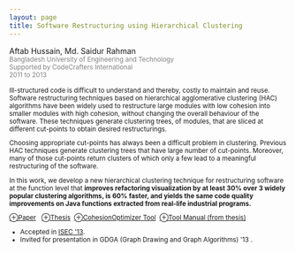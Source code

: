 ```yaml
---
layout: page
title: Software Restructuring using Hierarchical Clustering
---
```


Aftab Hussain, Md. Saidur Rahman <small><br> <font color="gray">Bangladesh University of Engineering and Technology <br> Supported by CodeCrafters International<br>2011 to 2013</font> 



Ill-structured code is difficult to understand and thereby,
costly to maintain and reuse. Software restructuring techniques
based on hierarchical agglomerative clustering (HAC)
algorithms have been widely used to restructure large modules
with low cohesion into smaller modules with high cohesion,
without changing the overall behaviour of the software.
These techniques generate clustering trees, of modules,
that are sliced at different cut-points to obtain desired
restructurings. 

Choosing appropriate cut-points has always
been a difficult problem in clustering. Previous HAC techniques
generate clustering trees that have large number of
cut-points. Moreover, many of those cut-points return clusters
of which only a few lead to a meaningful restructuring
of the software. 

In this work, we develop a new hierarchical
clustering technique for restructuring software at the function
level that **improves refactoring visualization by at least 30% over 3
widely popular clustering algorithms, is 60% faster, and
yields the same code quality improvements on Java functions
extracted from real-life industrial programs.**

[⊕Paper](https://aftabhussain.github.io/documents/pubs/isec13-soft-clustering.pdf)
&nbsp;&nbsp;[⊕Thesis](/documents/pubs/ms-thesis.pdf)&nbsp;&nbsp;[⊕CohesionOptimizer Tool](tools/CohesionOptimizer.jar)&nbsp;&nbsp;[⊕Tool Manual (from thesis)](/documents/pubs/ms-thesis-tool-manual.pdf) 


- Accepted in [ISEC '13](https://isoft.acm.org/isec2013/).
- Invited for presentation in GDGA (Graph Drawing and Graph Algorithms) '13 .  



	
